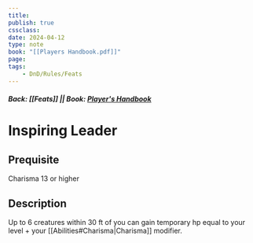 ```yaml
---
title:
publish: true
cssclass:
date: 2024-04-12
type: note
book: "[[Players Handbook.pdf]]"
page: 
tags:
    - DnD/Rules/Feats
---
```


##### Back: [[Feats]] || Book: [Player's Handbook](https://drive.google.com/drive/folders/1O5bhpYizcIT5xxAoLOuzCRht_PVS7VSG?usp=sharing)

# Inspiring Leader


## Prequisite 
Charisma 13 or higher

## Description
Up to 6 creatures within 30 ft of you can gain temporary hp equal to your level + your [[Abilities#Charisma|Charisma]] modifier.